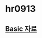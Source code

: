 # hr0913
## [Basic 자료](https://www.dropbox.com/s/azkxqig8et57tnd/%EA%B5%90%EC%9E%AC4-%ED%95%98%EB%A6%BC1-2.pdf?dl=1)
